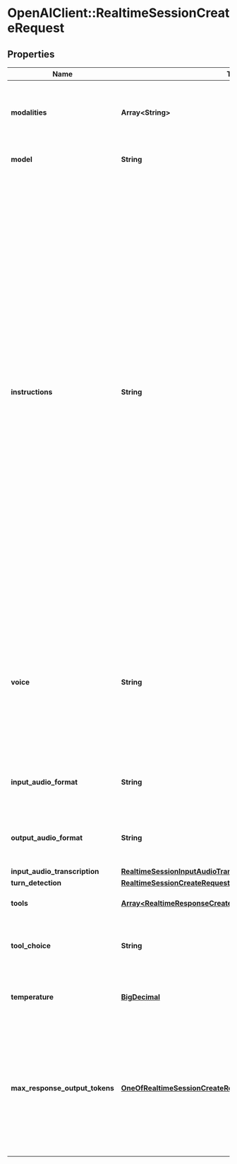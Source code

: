 # OpenAIClient::RealtimeSessionCreateRequest

## Properties
Name | Type | Description | Notes
------------ | ------------- | ------------- | -------------
**modalities** | **Array&lt;String&gt;** | The set of modalities the model can respond with. To disable audio, set this to [\&quot;text\&quot;].  | [optional] 
**model** | **String** | The Realtime model used for this session.  | 
**instructions** | **String** | The default system instructions (i.e. system message) prepended to model  calls. This field allows the client to guide the model on desired  responses. The model can be instructed on response content and format,  (e.g. \&quot;be extremely succinct\&quot;, \&quot;act friendly\&quot;, \&quot;here are examples of good  responses\&quot;) and on audio behavior (e.g. \&quot;talk quickly\&quot;, \&quot;inject emotion  into your voice\&quot;, \&quot;laugh frequently\&quot;). The instructions are not guaranteed  to be followed by the model, but they provide guidance to the model on the  desired behavior.  Note that the server sets default instructions which will be used if this  field is not set and are visible in the &#x60;session.created&#x60; event at the  start of the session.  | [optional] 
**voice** | **String** | The voice the model uses to respond. Voice cannot be changed during the  session once the model has responded with audio at least once. Current  voice options are &#x60;alloy&#x60;, &#x60;ash&#x60;, &#x60;ballad&#x60;, &#x60;coral&#x60;, &#x60;echo&#x60; &#x60;sage&#x60;,  &#x60;shimmer&#x60; and &#x60;verse&#x60;.  | [optional] 
**input_audio_format** | **String** | The format of input audio. Options are &#x60;pcm16&#x60;, &#x60;g711_ulaw&#x60;, or &#x60;g711_alaw&#x60;.  | [optional] 
**output_audio_format** | **String** | The format of output audio. Options are &#x60;pcm16&#x60;, &#x60;g711_ulaw&#x60;, or &#x60;g711_alaw&#x60;.  | [optional] 
**input_audio_transcription** | [**RealtimeSessionInputAudioTranscription**](RealtimeSessionInputAudioTranscription.md) |  | [optional] 
**turn_detection** | [**RealtimeSessionCreateRequestTurnDetection**](RealtimeSessionCreateRequestTurnDetection.md) |  | [optional] 
**tools** | [**Array&lt;RealtimeResponseCreateParamsTools&gt;**](RealtimeResponseCreateParamsTools.md) | Tools (functions) available to the model. | [optional] 
**tool_choice** | **String** | How the model chooses tools. Options are &#x60;auto&#x60;, &#x60;none&#x60;, &#x60;required&#x60;, or  specify a function.  | [optional] 
**temperature** | [**BigDecimal**](BigDecimal.md) | Sampling temperature for the model, limited to [0.6, 1.2]. Defaults to 0.8.  | [optional] 
**max_response_output_tokens** | [**OneOfRealtimeSessionCreateRequestMaxResponseOutputTokens**](OneOfRealtimeSessionCreateRequestMaxResponseOutputTokens.md) | Maximum number of output tokens for a single assistant response, inclusive of tool calls. Provide an integer between 1 and 4096 to limit output tokens, or &#x60;inf&#x60; for the maximum available tokens for a given model. Defaults to &#x60;inf&#x60;.  | [optional] 

